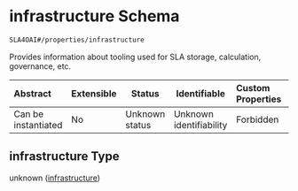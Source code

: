 # infrastructure Schema

```txt
SLA4OAI#/properties/infrastructure
```

Provides information about tooling used for SLA storage, calculation, governance, etc.


| Abstract            | Extensible | Status         | Identifiable            | Custom Properties | Additional Properties | Access Restrictions | Defined In                                                                       |
| :------------------ | ---------- | -------------- | ----------------------- | :---------------- | --------------------- | ------------------- | -------------------------------------------------------------------------------- |
| Can be instantiated | No         | Unknown status | Unknown identifiability | Forbidden         | Allowed               | none                | [SLA4OAI.schema.json\*](../SLA4OAI.schema.json "open original schema") |

## infrastructure Type

unknown ([infrastructure](sla4oai-properties-infrastructure.md))
